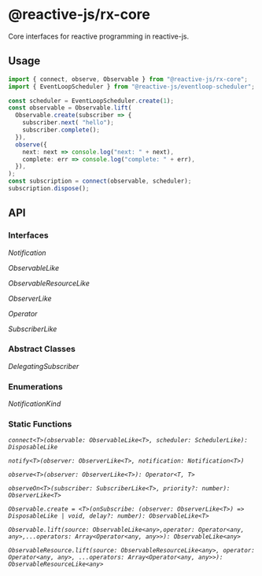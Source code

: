# @reactive-js/rx-core

Core interfaces for reactive programming in reactive-js.

## Usage

```typescript
import { connect, observe, Observable } from "@reactive-js/rx-core";
import { EventLoopScheduler } from "@reactive-js/eventloop-scheduler";

const scheduler = EventLoopScheduler.create(1);
const observable = Observable.lift(
  Observable.create(subscriber => {
    subscriber.next( "hello");
    subscriber.complete();
  }),
  observe({
    next: next => console.log("next: " + next),
    complete: err => console.log("complete: " + err),
  }),
);
const subscription = connect(observable, scheduler);
subscription.dispose();
```

## API

### Interfaces

*Notification*

*ObservableLike*

*ObservableResourceLike*

*ObserverLike*

*Operator*

*SubscriberLike*

### Abstract Classes

*DelegatingSubscriber*

### Enumerations

*NotificationKind*

### Static Functions

*`connect<T>(observable: ObservableLike<T>, scheduler: SchedulerLike): DisposableLike`*

*`notify<T>(observer: ObserverLike<T>, notification: Notification<T>)`*

*`observe<T>(observer: ObserverLike<T>): Operator<T, T>`*

*`observeOn<T>(subscriber: SubscriberLike<T>, priority?: number): ObserverLike<T>`*

*`Observable.create = <T>(onSubscribe: (observer: ObserverLike<T>) => DisposableLike | void, delay?: number): ObservableLike<T>`*

*`Observable.lift(source: ObservableLike<any>,operator: Operator<any, any>,...operators: Array<Operator<any, any>>): ObservableLike<any>`*

*`ObservableResource.lift(source: ObservableResourceLike<any>, operator: Operator<any, any>, ...operators: Array<Operator<any, any>>): ObservableResourceLike<any>`*
